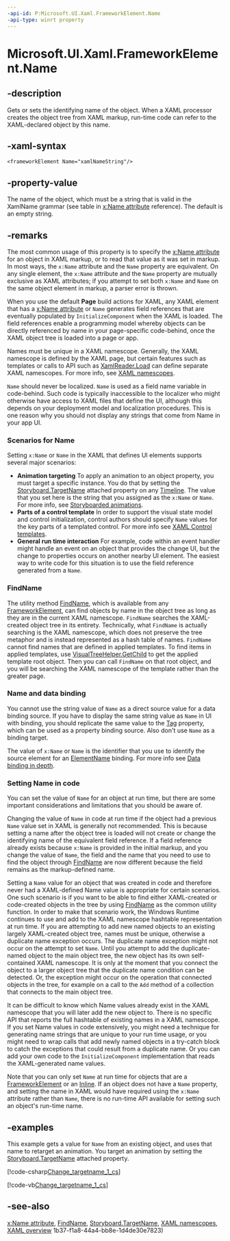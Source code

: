 ```yaml
---
-api-id: P:Microsoft.UI.Xaml.FrameworkElement.Name
-api-type: winrt property
---
```


<!-- Property syntax
public string Name { get;  set; }
-->

# Microsoft.UI.Xaml.FrameworkElement.Name

## -description

Gets or sets the identifying name of the object. When a XAML processor creates the object tree from XAML markup, run-time code can refer to the XAML-declared object by this name.

## -xaml-syntax

```xaml
<frameworkElement Name="xamlNameString"/>
```

## -property-value

The name of the object, which must be a string that is valid in the XamlName grammar (see table in [x:Name attribute](/windows/uwp/xaml-platform/x-name-attribute) reference). The default is an empty string.

## -remarks

The most common usage of this property is to specify the [x:Name attribute](/windows/uwp/xaml-platform/x-name-attribute) for an object in XAML markup, or to read that value as it was set in markup. In most ways, the `x:Name` attribute and the `Name` property are equivalent. On any single element, the `x:Name` attribute and the `Name` property are mutually exclusive as XAML attributes; if you attempt to set both `x:Name` and `Name` on the same object element in markup, a parser error is thrown.

When you use the default **Page** build actions for XAML, any XAML element that has a [x:Name attribute](/windows/uwp/xaml-platform/x-name-attribute) or `Name` generates field references that are eventually populated by `InitializeComponent` when the XAML is loaded. The field references enable a programming model whereby objects can be directly referenced by name in your page-specific code-behind, once the XAML object tree is loaded into a page or app.

Names must be unique in a XAML namescope. Generally, the XAML namescope is defined by the XAML page, but certain features such as templates or calls to API such as [XamlReader.Load](../microsoft.ui.xaml.markup/xamlreader_load_1077941801.md) can define separate XAML namescopes. For more info, see [XAML namescopes](/windows/uwp/xaml-platform/xaml-namescopes).

`Name` should never be localized. `Name` is used as a field name variable in code-behind. Such code is typically inaccessible to the localizer who might otherwise have access to XAML files that define the UI, although this depends on your deployment model and localization procedures. This is one reason why you should not display any strings that come from Name in your app UI.

### Scenarios for Name

Setting `x:Name` or `Name` in the XAML that defines UI elements supports several major scenarios:

+ **Animation targeting** To apply an animation to an object property, you must target a specific instance. You do that by setting the [Storyboard.TargetName](../microsoft.ui.xaml.media.animation/storyboard_targetname.md) attached property on any [Timeline](../microsoft.ui.xaml.media.animation/timeline.md). The value that you set here is the string that you assigned as the `x:Name` or `Name`. For more info, see [Storyboarded animations](/windows/apps/design/motion/storyboarded-animations).
+ **Parts of a control template** In order to support the visual state model and control initialization, control authors should specify `Name` values for the key parts of a templated control. For more info see [XAML Control templates](/windows/apps/design/style/xaml-control-templates).
+ **General run time interaction** For example, code within an event handler might handle an event on an object that provides the change UI, but the change to properties occurs on another nearby UI element. The easiest way to write code for this situation is to use the field reference generated from a `Name`.

### FindName

The utility method [FindName](frameworkelement_findname_634111277.md), which is available from any [FrameworkElement](frameworkelement.md), can find objects by name in the object tree as long as they are in the current XAML namescope. `FindName` searches the XAML-created object tree in its entirety. Technically, what `FindName` is actually searching is the XAML namescope, which does not preserve the tree metaphor and is instead represented as a hash table of names. `FindName` cannot find names that are defined in applied templates. To find items in applied templates, use [VisualTreeHelper.GetChild](../microsoft.ui.xaml.media/visualtreehelper_getchild_277630530.md) to get the applied template root object. Then you can call `FindName` on that root object, and you will be searching the XAML namescope of the template rather than the greater page.

### Name and data binding

You cannot use the string value of `Name` as a direct source value for a data binding source. If you have to display the same string value as `Name` in UI with binding, you should replicate the same value to the [Tag](frameworkelement_tag.md) property, which can be used as a property binding source. Also don't use `Name` as a binding target.

The value of `x:Name` or `Name` is the identifier that you use to identify the source element for an [ElementName](../microsoft.ui.xaml.data/binding_elementname.md) binding. For more info see [Data binding in depth](/windows/uwp/data-binding/data-binding-in-depth).

### Setting Name in code

You can set the value of `Name` for an object at run time, but there are some important considerations and limitations that you should be aware of.

Changing the value of `Name` in code at run time if the object had a previous `Name` value set in XAML is generally not recommended. This is because setting a name after the object tree is loaded will not create or change the identifying name of the equivalent field reference. If a field reference already exists because `x:Name` is provided in the initial markup, and you change the value of `Name`, the field and the name that you need to use to find the object through [FindName](frameworkelement_findname_634111277.md) are now different because the field remains as the markup-defined name.

Setting a `Name` value for an object that was created in code and therefore never had a XAML-defined Name value is appropriate for certain scenarios. One such scenario is if you want to be able to find either XAML-created or code-created objects in the tree by using [FindName](frameworkelement_findname_634111277.md) as the common utility function. In order to make that scenario work, the Windows Runtime continues to use and add to the XAML namescope hashtable representation at run time. If you are attempting to add new named objects to an existing largely XAML-created object tree, names must be unique, otherwise a duplicate name exception occurs. The duplicate name exception might not occur on the attempt to set `Name`. Until you attempt to add the duplicate-named object to the main object tree, the new object has its own self-contained XAML namescope. It is only at the moment that you connect the object to a larger object tree that the duplicate name condition can be detected. Or, the exception might occur on the operation that connected objects in the tree, for example on a call to the `Add` method of a collection that connects to the main object tree.

It can be difficult to know which Name values already exist in the XAML namescope that you will later add the new object to. There is no specific API that reports the full hashtable of existing names in a XAML namescope. If you set Name values in code extensively, you might need a technique for generating name strings that are unique to your run time usage, or you might need to wrap calls that add newly named objects in a try-catch block to catch the exceptions that could result from a duplicate name. Or you can add your own code to the `InitializeComponent` implementation that reads the XAML-generated name values.

Note that you can only set `Name` at run time for objects that are a [FrameworkElement](frameworkelement.md) or an [Inline](../microsoft.ui.xaml.documents/inline.md). If an object does not have a `Name` property, and setting the name in XAML would have required using the `x:Name` attribute rather than `Name`, there is no run-time API available for setting such an object's run-time name.

## -examples

This example gets a value for `Name` from an existing object, and uses that name to retarget an animation. You target an animation by setting the [Storyboard.TargetName](../microsoft.ui.xaml.media.animation/storyboard_targetname.md) attached property.

[!code-csharp[Change_targetname_1_cs](../microsoft.ui.xaml/code/change_targetname_1/csharp/Page.xaml.cs#SnippetChange_targetname_1_cs)]

[!code-vb[Change_targetname_1_cs](../microsoft.ui.xaml/code/change_targetname_1/vbnet/Page.xaml.vb#SnippetChange_targetname_1_cs)]

## -see-also

[x:Name attribute](/windows/uwp/xaml-platform/x-name-attribute), [FindName](frameworkelement_findname_634111277.md), [Storyboard.TargetName](../microsoft.ui.xaml.media.animation/storyboard_targetname.md), [XAML namescopes](/windows/uwp/xaml-platform/xaml-namescopes), [XAML overview](/windows/uwp/xaml-platform/xaml-overview)
1b37-f1a8-44a4-bb8e-1d4de30e7823)
